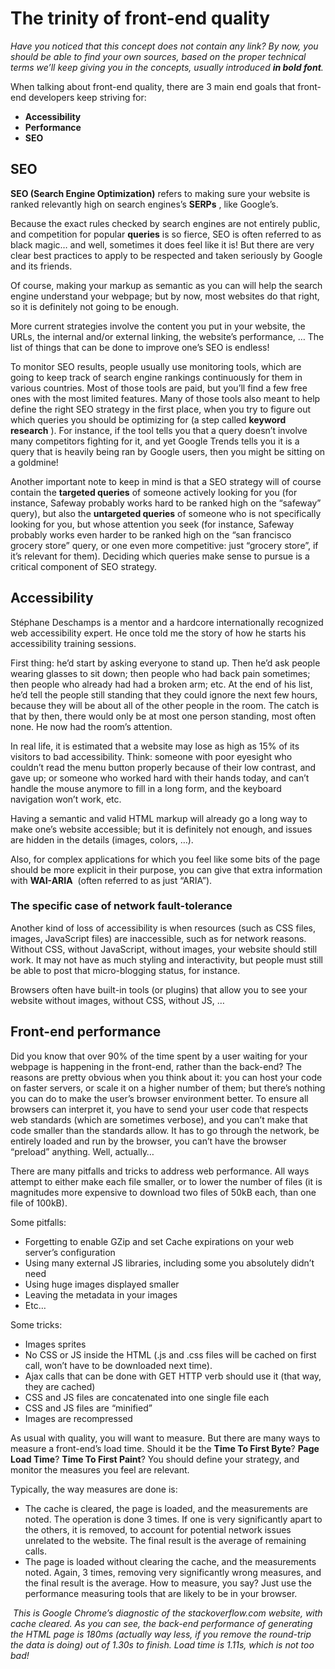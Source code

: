# The trinity of front-end quality

<div class="gap formatted-content">
    <p><em>Have you noticed that this concept does not contain any link? By now, you should be able to find your own sources, based on the proper technical terms we&rsquo;ll keep giving you in the concepts, usually introduced <strong>in bold font</strong>.</em></p>

<p>When talking about front-end quality, there are 3 main end goals that front-end developers keep striving for:</p>

<ul>
<li><strong>Accessibility</strong></li>
<li><strong>Performance</strong></li>
<li><strong>SEO</strong></li>
</ul>

<h2>SEO</h2>

<p><strong>SEO (Search Engine Optimization)</strong> refers to making sure your website is ranked relevantly high on search engines&rsquo;s <strong>SERPs</strong> , like Google&rsquo;s.</p>

<p>Because the exact rules checked by search engines are not entirely public, and competition for popular <strong>queries</strong> is so fierce, SEO is often referred to as black magic&hellip; and well, sometimes it does feel like it is! But there are very clear best practices to apply to be respected and taken seriously by Google and its friends.</p>

<p>Of course, making your markup as semantic as you can will help the search engine understand your webpage; but by now, most websites do that right, so it is definitely not going to be enough.</p>

<p>More current strategies involve the content you put in your website, the URLs, the internal and/or external linking, the website&rsquo;s performance, &hellip; The list of things that can be done to improve one&rsquo;s SEO is endless!</p>

<p>To monitor SEO results, people usually use monitoring tools, which are going to keep track of search engine rankings continuously for them in various countries. Most of those tools are paid, but you&rsquo;ll find a few free ones with the most limited features.
Many of those tools also meant to help define the right SEO strategy in the first place, when you try to figure out which queries you should be optimizing for (a step called <strong>keyword research</strong> ). For instance, if the tool tells you that a query doesn&rsquo;t involve many competitors fighting for it, and yet Google Trends tells you it is a query that is heavily being ran by Google users, then you might be sitting on a goldmine!</p>

<p>Another important note to keep in mind is that a SEO strategy will of course contain the <strong>targeted queries</strong> of someone actively looking for you (for instance, Safeway probably works hard to be ranked high on the &ldquo;safeway&rdquo; query), but also the <strong>untargeted queries</strong> of someone who is not specifically looking for you, but whose attention you seek (for instance, Safeway probably works even harder to be ranked high on the &ldquo;san francisco grocery store&rdquo; query, or one even more competitive: just &ldquo;grocery store&rdquo;, if it&rsquo;s relevant for them). Deciding which queries make sense to pursue is a critical component of SEO strategy.</p>

<h2>Accessibility</h2>

<p>Stéphane Deschamps is a mentor and a hardcore internationally recognized web accessibility expert. He once told me the story of how he starts his accessibility training sessions.</p>

<p>First thing: he&rsquo;d start by asking everyone to stand up. Then he&rsquo;d ask people wearing glasses to sit down; then people who had back pain sometimes; then people who already had had a broken arm; etc. At the end of his list, he&rsquo;d tell the people still standing that they could ignore the next few hours, because they will be about all of the other people in the room. The catch is that by then, there would only be at most one person standing, most often none. He now had the room&rsquo;s attention.</p>

<p>In real life, it is estimated that a website may lose as high as 15% of its visitors to bad accessibility. Think: someone with poor eyesight who couldn&rsquo;t read the menu button properly because of their low contrast, and gave up; or someone who worked hard with their hands today, and can&rsquo;t handle the mouse anymore to fill in a long form, and the keyboard navigation won&rsquo;t work, etc.</p>

<p>Having a semantic and valid HTML markup will already go a long way to make one&rsquo;s website accessible; but it is definitely not enough, and issues are hidden in the details (images, colors, &hellip;).</p>

<p>Also, for complex applications for which you feel like some bits of the page should be more explicit in their purpose, you can give that extra information with <strong>WAI-ARIA</strong> &nbsp;(often referred to as just &ldquo;ARIA&rdquo;).</p>

<h3>The specific case of network fault-tolerance</h3>

<p>Another kind of loss of accessibility is when resources (such as CSS files, images, JavaScript files) are inaccessible, such as for network reasons. Without CSS, without JavaScript, without images, your website should still work. It may not have as much styling and interactivity, but people must still be able to post that micro-blogging status, for instance.</p>

<p>Browsers often have built-in tools (or plugins) that allow you to see your website without images, without CSS, without JS, &hellip;</p>

<h2>Front-end performance</h2>

<p>Did you know that over 90% of the time spent by a user waiting for your webpage is happening in the front-end, rather than the back-end?
The reasons are pretty obvious when you think about it: you can host your code on faster servers, or scale it on a higher number of them; but there&rsquo;s nothing you can do to make the user&rsquo;s browser environment better. To ensure all browsers can interpret it, you have to send your user code that respects web standards (which are sometimes verbose), and you can&rsquo;t make that code smaller than the standards allow. It has to go through the network, be entirely loaded and run by the browser, you can&rsquo;t have the browser &ldquo;preload&rdquo; anything. Well, actually&hellip;</p>

<p>There are many pitfalls and tricks to address web performance. All ways attempt to either make each file smaller, or to lower the number of files (it is magnitudes more expensive to download two files of 50kB each, than one file of 100kB).</p>

<p>Some pitfalls:</p>

<ul>
<li>Forgetting to enable GZip and set Cache expirations on your web server&rsquo;s configuration</li>
<li>Using many external JS libraries, including some you absolutely didn&rsquo;t need</li>
<li>Using huge images displayed smaller</li>
<li>Leaving the metadata in your images</li>
<li>Etc&hellip;</li>
</ul>

<p>Some tricks:</p>

<ul>
<li>Images sprites</li>
<li>No CSS or JS inside the HTML (.js and .css files will be cached on first call, won&rsquo;t have to be downloaded next time).</li>
<li>Ajax calls that can be done with GET HTTP verb should use it (that way, they are cached)</li>
<li>CSS and JS files are concatenated into one single file each</li>
<li>CSS and JS files are &ldquo;minified&rdquo;</li>
<li>Images are recompressed</li>
</ul>

<p>As usual with quality, you will want to measure. But there are many ways to measure a front-end&rsquo;s load time. Should it be the <strong>Time To First Byte</strong>? <strong>Page Load Time</strong>? <strong>Time To First Paint</strong>? You should define your strategy, and monitor the measures you feel are relevant.</p>

<p>Typically, the way measures are done is:</p>

<ul>
<li>The cache is cleared, the page is loaded, and the measurements are noted. The operation is done 3 times. If one is very significantly apart to the others, it is removed, to account for potential network issues unrelated to the website. The final result is the average of remaining calls.</li>
<li>The page is loaded without clearing the cache, and the measurements noted. Again, 3 times, removing very significantly wrong measures, and the final result is the average.
How to measure, you say? Just use the performance measuring tools that are likely to be in your browser.</li>
</ul>

<p><img src="https://s3.amazonaws.com/alx-intranet.hbtn.io/uploads/medias/2021/6/54b6264a88145d2d88e07da5ad9c9f5977881031.png?X-Amz-Algorithm=AWS4-HMAC-SHA256&X-Amz-Credential=AKIARDDGGGOUSBVO6H7D%2F20220815%2Fus-east-1%2Fs3%2Faws4_request&X-Amz-Date=20220815T195221Z&X-Amz-Expires=86400&X-Amz-SignedHeaders=host&X-Amz-Signature=f23bb997cd8606177d56c86e44f796c1f8e7f65b4e36046623b454d38bd8d4c2" alt="" style="" />
<em>This is Google Chrome&rsquo;s&nbsp;diagnostic of the stackoverflow.com website, with cache cleared. As you can see, the back-end performance of generating the HTML page is 180ms (actually way less, if you remove the round-trip the data is doing) out of 1.30s to finish. Load time is 1.11s, which is not too bad!</em></p>

</div>


